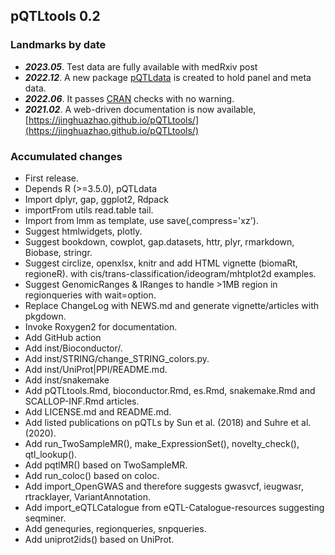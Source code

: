 ## pQTLtools 0.2

### Landmarks by date

* ***2023.05***. Test data are fully available with medRxiv post
* ***2022.12***. A new package [pQTLdata](https://github.com/jinghuazhao/pQTLdata) is created to hold panel and meta data.
* ***2022.06***. It passes [CRAN](https://cran.r-project.org/) checks with no warning.
* ***2021.02***. A web-driven documentation is now available, [https://jinghuazhao.github.io/pQTLtools/](https://jinghuazhao.github.io/pQTLtools/)

### Accumulated changes

* First release.
* Depends R (>=3.5.0), pQTLdata
* Import dplyr, gap, ggplot2, Rdpack
* importFrom utils read.table tail.
* Import from lmm as template, use save(,compress='xz').
* Suggest htmlwidgets, plotly.
* Suggest bookdown, cowplot, gap.datasets, httr, plyr, rmarkdown, Biobase, stringr.
* Suggest circlize, openxlsx, knitr and add HTML vignette (biomaRt, regioneR).
  with cis/trans-classification/ideogram/mhtplot2d examples.
* Suggest GenomicRanges & IRanges to handle >1MB region in regionqueries with wait=option.
* Replace ChangeLog with NEWS.md and generate vignette/articles with pkgdown.
* Invoke Roxygen2 for documentation.
* Add GitHub action
* Add inst/Bioconductor/.
* Add inst/STRING/change_STRING_colors.py.
* Add inst/UniProt|PPI/README.md.
* Add inst/snakemake
* Add pQTLtools.Rmd, bioconductor.Rmd, es.Rmd, snakemake.Rmd and SCALLOP-INF.Rmd articles.
* Add LICENSE.md and README.md.
* Add listed publications on pQTLs by Sun et al. (2018) and Suhre et al. (2020).
* Add run_TwoSampleMR(), make_ExpressionSet(), novelty_check(), qtl_lookup().
* Add pqtlMR() based on TwoSampleMR.
* Add run_coloc() based on coloc.
* Add import_OpenGWAS and therefore suggests gwasvcf, ieugwasr, rtracklayer, VariantAnnotation.
* Add import_eQTLCatalogue from eQTL-Catalogue-resources suggesting seqminer.
* Add genequries, regionqueries, snpqueries.
* Add uniprot2ids() based on UniProt.
